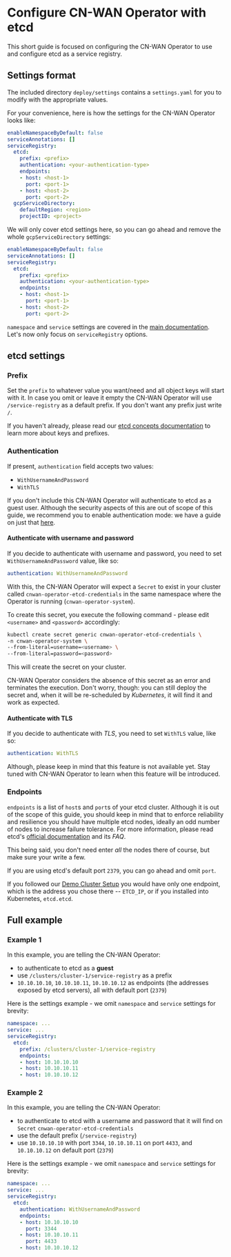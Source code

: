 # Configure CN-WAN Operator with etcd

This short guide is focused on configuring the CN-WAN Operator to use and configure etcd as a service registry.

## Settings format

The included directory `deploy/settings` contains a `settings.yaml` for you to modify with the appropriate values.

For your convenience, here is how the settings for the CN-WAN Operator looks like:

```yaml
enableNamespaceByDefault: false
serviceAnnotations: []
serviceRegistry:
  etcd:
    prefix: <prefix>
    authentication: <your-authentication-type>
    endpoints:
    - host: <host-1>
      port: <port-1>
    - host: <host-2>
      port: <port-2>
  gcpServiceDirectory:
    defaultRegion: <region>
    projectID: <project>
```

We will only cover etcd settings here, so you can go ahead and remove the whole `gcpServiceDirectory` settings:

```yaml
enableNamespaceByDefault: false
serviceAnnotations: []
serviceRegistry:
  etcd:
    prefix: <prefix>
    authentication: <your-authentication-type>
    endpoints:
    - host: <host-1>
      port: <port-1>
    - host: <host-2>
      port: <port-2>
```

`namespace` and `service` settings are covered in the [main documentation](../configuration.md). Let's now only focus on `serviceRegistry` options.

## etcd settings

### Prefix

Set the `prefix` to whatever value you want/need and all object keys will start with it. In case you omit or leave it empty the CN-WAN Operator will use `/service-registry` as a default prefix. If you don't want any prefix just write `/`.

If you haven't already, please read our [etcd concepts documentation](./concepts.md) to learn more about keys and prefixes.

### Authentication

If present, `authentication` field accepts two values:

* `WithUsernameAndPassword`
* `WithTLS`

If you don't include this CN-WAN Operator will authenticate to etcd as a guest user. Although the security aspects of this are out of scope of this guide, we recommend you to enable authentication mode: we have a guide on just that [here](./demo_cluster_setup.md#make-it-more-secure).

#### Authenticate with username and password

If you decide to authenticate with username and password, you need to set `WithUsernameAndPassword` value, like so:

```yaml
authentication: WithUsernameAndPassword
```

With this, the CN-WAN Operator will expect a `Secret` to exist in your cluster called `cnwan-operator-etcd-credentials` in the same namespace where the Operator is running (`cnwan-operator-system`).

To create this secret, you execute the following command - please edit `<username>` and `<password>` accordingly:

```bash
kubectl create secret generic cnwan-operator-etcd-credentials \
-n cnwan-operator-system \
--from-literal=username=<username> \
--from-literal=password=<password>
```

This will create the secret on your cluster.

CN-WAN Operator considers the absence of this secret as an error and terminates the execution. Don't worry, though: you can still deploy the secret and, when it will be re-scheduled by *Kubernetes*, it will find it and work as expected.

#### Authenticate with TLS

If you decide to authenticate with *TLS*, you need to set `WithTLS` value, like so:

```yaml
authentication: WithTLS
```

Although, please keep in mind that this feature is not available yet. Stay tuned with CN-WAN Operator to learn when this feature will be introduced.

### Endpoints

`endpoints` is a list of `host`s and `port`s of your etcd cluster. Although it is out of the scope of this guide, you should keep in mind that to enforce reliability and resilience you should have multiple etcd nodes, ideally an odd number of nodes to increase failure tolerance. For more information, please read etcd's [official documentation](https://etcd.io/) and its *FAQ*.

This being said, you don't need enter *all* the nodes there of course, but make sure your write a few.

If you are using etcd's default port `2379`, you can go ahead and omit `port`.

If you followed our [Demo Cluster Setup](./demo_cluster_setup.md) you would have only one endpoint, which is the address you chose there -- `ETCD_IP`, or if you installed into Kubernetes, `etcd.etcd`.

## Full example

### Example 1

In this example, you are telling the CN-WAN Operator:

* to authenticate to etcd as a **guest**
* use `/clusters/cluster-1/service-registry` as a prefix
* `10.10.10.10`, `10.10.10.11`, `10.10.10.12` as endpoints (the addresses exposed by etcd servers), all with default port (`2379`)

Here is the settings example - we omit `namespace` and `service` settings for brevity:

```yaml
namespace: ...
service: ...
serviceRegistry:
  etcd:
    prefix: /clusters/cluster-1/service-registry
    endpoints:
    - host: 10.10.10.10
    - host: 10.10.10.11
    - host: 10.10.10.12

```

### Example 2

In this example, you are telling the CN-WAN Operator:

* to authenticate to etcd with a username and password that it will find on `Secret` `cnwan-operator-etcd-credentials`
* use the default prefix (`/service-registry`)
* use `10.10.10.10` with port `3344`, `10.10.10.11` on port `4433`,  and `10.10.10.12` on default port (`2379`)

Here is the settings example - we omit `namespace` and `service` settings for brevity:

```yaml
namespace: ...
service: ...
serviceRegistry:
  etcd:
    authentication: WithUsernameAndPassword
    endpoints:
    - host: 10.10.10.10
      port: 3344
    - host: 10.10.10.11
      port: 4433
    - host: 10.10.10.12
```
